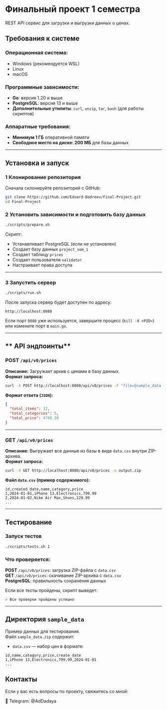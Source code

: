 # **Финальный проект 1 семестра**
REST API сервис для загрузки и выгрузки данных о ценах.


## **Требования к системе**
### **Операционная система:**
- Windows (рекомендуется WSL)
- Linux
- macOS

### **Программные зависимости:**
- **Go**: версия 1.20 и выше
- **PostgreSQL**: версия 13 и выше
- **Дополнительные утилиты**: `curl`, `unzip`, `tar`, `bash` (для работы скриптов)

### **Аппаратные требования:**
- **Минимум 1 ГБ** оперативной памяти
- **Свободное место на диске: 200 МБ** для базы данных

---

## **Установка и запуск**
### **1️ Клонирование репозитория**
Сначала склонируйте репозиторий с GitHub:
```bash
git clone https://github.com/Eduard-Bodreev/Final-Project.git
cd Final-Project
```


### **2 Установить зависимости и подготовить базу данных**
```bash
./scripts/prepare.sh
```
Скрипт:
- Устанавливает PostgreSQL (если не установлен)
- Создает базу данных `project_sem_1`
- Создает таблицу `prices`
- Создает пользователя `validator`
- Настраивает права доступа

---

### **3 Запустить сервер**
```bash
./scripts/run.sh
```
После запуска сервер будет доступен по адресу:
```
http://localhost:8080
```
Если порт `8080` уже используется, завершите процесс (`kill -9 <PID>`) или измените порт в `main.go`.

---

## ** API эндпоинты**
### **POST `/api/v0/prices`**
**Описание:** Загружает архив с ценами в базу данных.  
**Формат запроса:**  
```bash
curl -X POST http://localhost:8080/api/v0/prices -F "file=@sample_data.zip"
```
**Формат ответа (`JSON`):**
```json
{
  "total_items": 12,
  "total_categories": 5,
  "total_price": 4740.39
}
```

---

### **GET `/api/v0/prices`**
**Описание:** Выгружает все данные из базы в виде `data.csv` внутри ZIP-архива.  
**Формат запроса:**  
```bash
curl -X GET http://localhost:8080/api/v0/prices -o output.zip
```
**Файл `data.csv` (пример содержимого):**
```csv
id,created_date,name,category,price
1,2024-01-01,iPhone 13,Electronics,799.99
2,2024-01-02,Nike Air Max,Shoes,129.99
...
```

---

## **Тестирование**
### **Запуск тестов**
```bash
./scripts/tests.sh 1
```
### **Что проверяется:**
**POST** `/api/v0/prices`: загрузка ZIP-файла с `data.csv`  
**GET** `/api/v0/prices`: скачивание ZIP-архива с `data.csv`  
**PostgreSQL**: правильность сохранения данных  

Если все тесты пройдены, скрипт выведет:
```
✓ Все проверки пройдены успешно
```

---

## **Директория `sample_data`**
Пример данных для тестирования.  
Файл `sample_data.zip` содержит:
- `data.csv` — набор цен в формате:
```csv
id,name,category,price,create_date
1,iPhone 13,Electronics,799.99,2024-01-01
...
```

## **Контакты**
Если у вас есть вопросы по проекту, свяжитесь со мной:

📩 Telegram: @AdDadaya
